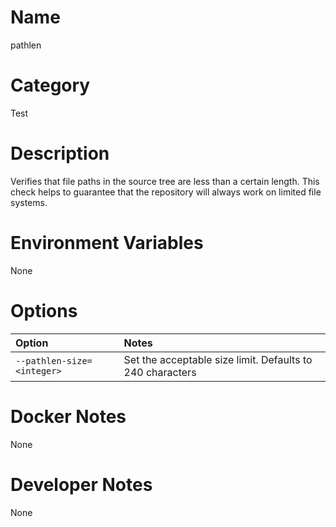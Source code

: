 <!---
  Licensed to the Apache Software Foundation (ASF) under one
  or more contributor license agreements.  See the NOTICE file
  distributed with this work for additional information
  regarding copyright ownership.  The ASF licenses this file
  to you under the Apache License, Version 2.0 (the
  "License"); you may not use this file except in compliance
  with the License.  You may obtain a copy of the License at

    http://www.apache.org/licenses/LICENSE-2.0

  Unless required by applicable law or agreed to in writing,
  software distributed under the License is distributed on an
  "AS IS" BASIS, WITHOUT WARRANTIES OR CONDITIONS OF ANY
  KIND, either express or implied.  See the License for the
  specific language governing permissions and limitations
  under the License.
-->

# Name

pathlen

# Category

Test

# Description

Verifies that file paths in the source tree are less than a certain length.  This check helps to guarantee that
the repository will always work on limited file systems.

# Environment Variables

None

# Options

| Option | Notes |
|:---------|:------|
| `--pathlen-size=<integer>` | Set the acceptable size limit.  Defaults to 240 characters |

# Docker Notes

None

# Developer Notes

None
